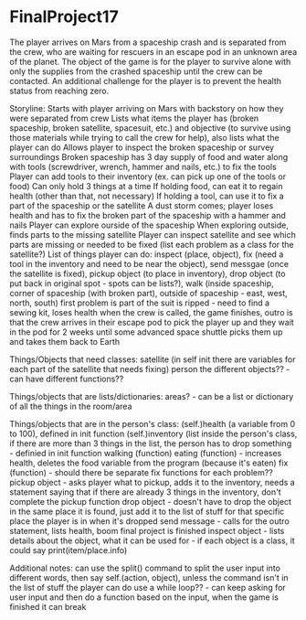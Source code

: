 # FinalProject17
The player arrives on Mars from a spaceship crash and is separated from the crew, who are waiting for rescuers in an escape pod in an unknown area of the planet. The object of the game is for the player to survive alone with only the supplies from the crashed spaceship until the crew can be contacted. An additional challenge for the player is to prevent the health status from reaching zero.

Storyline:
Starts with player arriving on Mars with backstory on how they were separated from crew
Lists what items the player has (broken spaceship, broken satellite, spacesuit, etc.) and objective (to survive using those materials while trying to call the crew for help), also lists what the player can do
Allows player to inspect the broken spaceship or survey surroundings
Broken spaceship has 3 day supply of food and water along with tools (screwdriver, wrench, hammer and nails, etc.) to fix the tools
Player can add tools to their inventory (ex. can pick up one of the tools or food)
Can only hold 3 things at a time
If holding food, can eat it to regain health (other than that, not necessary)
If holding a tool, can use it to fix a part of the spaceship or the satellite
A dust storm comes; player loses health and has to fix the broken part of the spaceship with a hammer and nails
Player can explore ourside of the spaceship
When exploring outside, finds parts to the missing satellite
Player can inspect satellite and see which parts are missing or needed to be fixed (list each problem as a class for the satellite?)
List of things player can do: inspect (place, object), fix (need a tool in the inventory and need to be near the object), send messgae (once the satellite is fixed), pickup object (to place in inventory), drop object (to put back in original spot - spots can be lists?), walk (inside spaceship, corner of spaceship (with broken part), outside of spaceship - east, west, north, south)
first problem is part of the suit is ripped - need to find a sewing kit, loses health
when the crew is called, the game finishes, outro is that the crew arrives in their escape pod to pick the player up and they wait in the pod for 2 weeks until some advanced space shuttle picks them up and takes them back to Earth

Things/Objects that need classes:
  satellite (in self init there are variables for each part of the satellite that needs fixing)
  person
  the different objects?? - can have different functions??

Things/objects that are lists/dictionaries:
  areas? - can be a list or dictionary of all the things in the room/area

Things/objects that are in the person's class:
  (self.)health (a variable from 0 to 100), defined in init function
  (self.)inventory (list inside the person's class, if there are more than 3 things in the list, the person has to drop something - definied in init function
  walking (function)
  eating (function) - increases health, deletes the food variable from the program (because it's eaten)
  fix (function) - should there be separate fix functions for each problem??
  pickup object - asks player what to pickup, adds it to the inventory, needs a statement saying that if there are already 3 things in the inventory, don't complete the pickup function
  drop object - doesn't have to drop the object in the same place it is found, just add it to the list of stuff for that specific place the player is in when it's dropped
  send message - calls for the outro statement, lists health, boom final project is finished
  inspect object - lists details about the object, what it can be used for - if each object is a class, it could say print(item/place.info)
  
Additional notes:
  can use the split() command to split the user input into different words, then say self.(action, object), unless the command isn't in the list of stuff the player can do
  use a while loop?? - can keep asking for user input and then do a function based on the input, when the game is finished it can break
